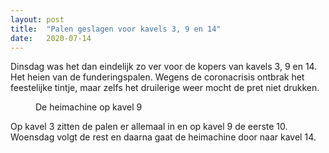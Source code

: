 ```yaml
---
layout: post
title:  "Palen geslagen voor kavels 3, 9 en 14"
date:   2020-07-14
---
```

<p class="intro"><span class="dropcap">D</span>insdag was het dan eindelijk zo ver voor de kopers van kavels 3, 9 en 14. Het heien van de funderingspalen. Wegens de coronacrisis ontbrak het feestelijke tintje, maar zelfs het druilerige weer mocht de pret niet drukken. </p>
<figure>
	<img src="{{ '/assets/img/heien-kavel9.jpg' | prepend: site.baseurl }}" alt=""> 
	<figcaption>De heimachine op kavel 9</figcaption>
</figure>

<p>Op kavel 3 zitten de palen er allemaal in en op kavel 9 de eerste 10. Woensdag volgt de rest en daarna gaat de heimachine door naar kavel 14. </p>

